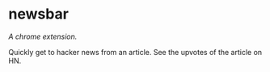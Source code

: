 newsbar
====

*A chrome extension.*

Quickly get to hacker news from an article.  See the upvotes of the article on
HN.
